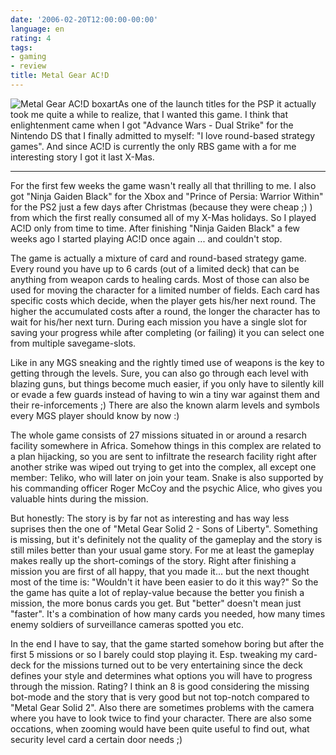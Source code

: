 ```yaml
---
date: '2006-02-20T12:00:00-00:00'
language: en
rating: 4
tags:
- gaming
- review
title: Metal Gear AC!D
---
```



<img src="http://www.zerokspot.com/uploads/acid.jpg" alt="Metal Gear AC!D boxart" class="left"/>As one of the launch titles for the PSP it actually took me quite a while to realize, that I wanted this game. I think that enlightenment came when I got "Advance Wars - Dual Strike" for the Nintendo DS that I finally admitted to myself: "I love round-based strategy games". And since AC!D is currently the only RBS game with a for me interesting story I got it last X-Mas. 



-------------------------------



For the first few weeks the game wasn't really all that thrilling to me. I also got "Ninja Gaiden Black" for the Xbox and "Prince of Persia: Warrior Within" for the PS2 just a few days after Christmas (because they were cheap ;) ) from which the first really consumed all of my X-Mas holidays. So I played AC!D only from time to time. After finishing "Ninja Gaiden Black" a few weeks ago I started playing AC!D once again ... and couldn't stop. 

The game is actually a mixture of card and round-based strategy game. Every round you have up to 6 cards (out of a limited deck) that can be anything from weapon cards to healing cards. Most of those can also be used for moving the character for a limited number of fields. Each card has specific costs which decide, when the player gets his/her next round. The higher the accumulated costs after a round, the longer the character has to wait for his/her next turn. During each mission you have a single slot for saving your progress while after completing (or failing) it you can select one from multiple savegame-slots.

Like in any MGS sneaking and the rightly timed use of weapons is the key to getting through the levels. Sure, you can also go through each level with blazing guns, but things become much easier, if you only have to silently kill or evade a few guards instead of having to win a tiny war against them and their re-inforcements ;) There are also the known alarm levels and symbols every MGS player should know by now :)

The whole game consists of 27 missions situated in or around a resarch facility somewhere in Africa. Somehow things in this complex are related to a plan hijacking, so you are sent to infiltrate the research facility right after another strike was wiped out trying to get into the complex, all except one member: Teliko, who will later on join your team. Snake is also supported by his commanding officer Roger McCoy and the psychic Alice, who gives you valuable hints during the mission.

But honestly: The story is by far not as interesting and has way less suprises then the one of "Metal Gear Solid 2 - Sons of Liberty". Something is missing, but it's definitely not the quality of the gameplay and the story is still miles better than your usual game story. For me at least the gameplay makes really up the short-comings of the story. Right after finishing a mission you are first of all happy, that you made it... but the next thought most of the time is: "Wouldn't it have been easier to do it this way?" So the the game has quite a lot of replay-value because the better you finish a mission, the more bonus cards you get. But "better" doesn't mean just "faster". It's a combination of how many cards you needed, how many times enemy soldiers of surveillance cameras spotted you etc.

In the end I have to say, that the game started somehow boring but after the first 5 missions or so I barely could stop playing it. Esp. tweaking my card-deck for the missions turned out to be very entertaining since the deck defines your style and determines what options you will have to progress through the mission. Rating? I think an 8 is good considering the missing bot-mode and the story that is very good but not top-notch compared to "Metal Gear Solid 2". Also there are sometimes problems with the camera where you have to look twice to find your character. There are also some occations, when zooming would have been quite useful to find out, what security level card a certain door needs ;)
